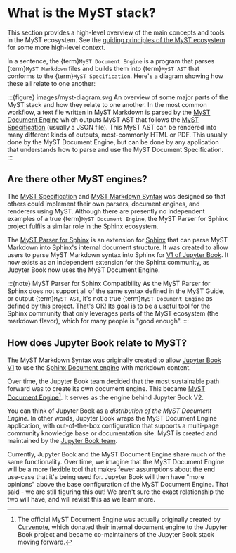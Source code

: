 # What is the MyST stack?

This section provides a high-level overview of the main concepts and tools in the MyST ecosystem. See the [guiding principles of the MyST ecosystem](../guiding-principles.md) for some more high-level context.

In a sentence, the {term}`MyST Document Engine` is a program that parses {term}`MyST Markdown` files and builds them into {term}`MyST AST` that conforms to the {term}`MyST Specification`. Here's a diagram showing how these all relate to one another:

:::{figure} images/myst-diagram.svg
An overview of some major parts of the MyST stack and how they relate to one another.
In the most common workflow, a text file written in MyST Markdown is parsed by the [MyST Document Engine](https://mystmd.org/guide) which outputs MyST AST that follows the [MyST Specification](https://mystmd.org/spec) (usually a JSON file). This MyST AST can be rendered into many different kinds of outputs, most-commonly HTML or PDF. This usually done by the MyST Document Engine, but can be done by any application that understands how to parse and use the MyST Document Specification.
:::

## Are there other MyST engines?

The [MyST Specification](https://mystmd.org/spec) and [MyST Markdown Syntax](https://mystmd.org/guide) was designed so that others could implement their own parsers, document engines, and renderers using MyST. Although there are presently no independent examples of a true {term}`MyST Document Engine`, the MyST Parser for Sphinx project fulfils a similar role in the Sphinx ecosystem.

The [MyST Parser for Sphinx](https://myst-parser.readthedocs.io) is an extension for [Sphinx](https://sphinx-doc.org) that can parse MyST Markdown into Sphinx's internal document structure. It was created to allow users to parse MyST Markdown syntax into Sphinx for [V1 of Jupyter Book](https://jupyterbook.org). It now exists as an independent extension for the Sphinx community, as Jupyter Book now uses the MyST Document Engine.

:::{note} MyST Parser for Sphinx Compatibility
As the MyST Parser for Sphinx does not support all of the same syntax defined in the MyST Guide, or output {term}`MyST AST`, it's not a true {term}`MyST Document Engine` as defined by this project. That's OK! Its goal is to be a useful tool for the Sphinx community that only leverages parts of the MyST ecosystem (the markdown flavor), which for many people is "good enough".
:::

## How does Jupyter Book relate to MyST?

The MyST Markdown Syntax was originally created to allow [Jupyter Book V1](https://jupyterbook.org) to use the [Sphinx Document engine](https://sphinx-doc.org) with markdown content.

Over time, the Jupyter Book team decided that the most sustainable path forward was to create its own document engine. This became [MyST Document Engine](https://mystmd.org/guide)[^cn]. It serves as the engine behind Jupyter Book V2.

You can think of Jupyter Book as a _distribution of the MyST Document Engine_. In other words, Jupyter Book wraps the MyST Document Engine application, with out-of-the-box configuration that supports a multi-page community knowledge base or documentation site. MyST is created and maintained by the [Jupyter Book team](https://compass.jupyterbook.org).

Currently, Jupyter Book and the MyST Document Engine share much of the same functionality. Over time, we imagine that the MyST Document Engine will be a more flexible tool that makes fewer assumptions about the end use-case that it's being used for. Jupyter Book will then have "more opinions" above the base configuration of the MyST Document Engine. That said - we are still figuring this out! We aren't sure the exact relationship the two will have, and will revisit this as we learn more.

[^cn]: The official MyST Document Engine was actually originally created by [Curvenote](https://curvenote.com), which donated their internal document engine to the Jupyter Book project and became co-maintainers of the Jupyter Book stack moving forward.
